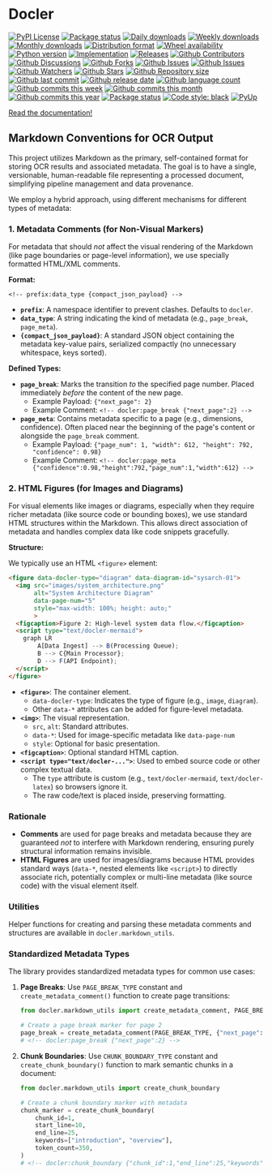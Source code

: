 # Docler

[![PyPI License](https://img.shields.io/pypi/l/docler.svg)](https://pypi.org/project/docler/)
[![Package status](https://img.shields.io/pypi/status/docler.svg)](https://pypi.org/project/docler/)
[![Daily downloads](https://img.shields.io/pypi/dd/docler.svg)](https://pypi.org/project/docler/)
[![Weekly downloads](https://img.shields.io/pypi/dw/docler.svg)](https://pypi.org/project/docler/)
[![Monthly downloads](https://img.shields.io/pypi/dm/docler.svg)](https://pypi.org/project/docler/)
[![Distribution format](https://img.shields.io/pypi/format/docler.svg)](https://pypi.org/project/docler/)
[![Wheel availability](https://img.shields.io/pypi/wheel/docler.svg)](https://pypi.org/project/docler/)
[![Python version](https://img.shields.io/pypi/pyversions/docler.svg)](https://pypi.org/project/docler/)
[![Implementation](https://img.shields.io/pypi/implementation/docler.svg)](https://pypi.org/project/docler/)
[![Releases](https://img.shields.io/github/downloads/phil65/docler/total.svg)](https://github.com/phil65/docler/releases)
[![Github Contributors](https://img.shields.io/github/contributors/phil65/docler)](https://github.com/phil65/docler/graphs/contributors)
[![Github Discussions](https://img.shields.io/github/discussions/phil65/docler)](https://github.com/phil65/docler/discussions)
[![Github Forks](https://img.shields.io/github/forks/phil65/docler)](https://github.com/phil65/docler/forks)
[![Github Issues](https://img.shields.io/github/issues/phil65/docler)](https://github.com/phil65/docler/issues)
[![Github Issues](https://img.shields.io/github/issues-pr/phil65/docler)](https://github.com/phil65/docler/pulls)
[![Github Watchers](https://img.shields.io/github/watchers/phil65/docler)](https://github.com/phil65/docler/watchers)
[![Github Stars](https://img.shields.io/github/stars/phil65/docler)](https://github.com/phil65/docler/stars)
[![Github Repository size](https://img.shields.io/github/repo-size/phil65/docler)](https://github.com/phil65/docler)
[![Github last commit](https://img.shields.io/github/last-commit/phil65/docler)](https://github.com/phil65/docler/commits)
[![Github release date](https://img.shields.io/github/release-date/phil65/docler)](https://github.com/phil65/docler/releases)
[![Github language count](https://img.shields.io/github/languages/count/phil65/docler)](https://github.com/phil65/docler)
[![Github commits this week](https://img.shields.io/github/commit-activity/w/phil65/docler)](https://github.com/phil65/docler)
[![Github commits this month](https://img.shields.io/github/commit-activity/m/phil65/docler)](https://github.com/phil65/docler)
[![Github commits this year](https://img.shields.io/github/commit-activity/y/phil65/docler)](https://github.com/phil65/docler)
[![Package status](https://codecov.io/gh/phil65/docler/branch/main/graph/badge.svg)](https://codecov.io/gh/phil65/docler/)
[![Code style: black](https://img.shields.io/badge/code%20style-black-000000.svg)](https://github.com/psf/black)
[![PyUp](https://pyup.io/repos/github/phil65/docler/shield.svg)](https://pyup.io/repos/github/phil65/docler/)

[Read the documentation!](https://phil65.github.io/docler/)


## Markdown Conventions for OCR Output

This project utilizes Markdown as the primary, self-contained format for storing OCR results and associated metadata. The goal is to have a single, versionable, human-readable file representing a processed document, simplifying pipeline management and data provenance.

We employ a hybrid approach, using different mechanisms for different types of metadata:

### 1. Metadata Comments (for Non-Visual Markers)

For metadata that should *not* affect the visual rendering of the Markdown (like page boundaries or page-level information), we use specially formatted HTML/XML comments.

**Format:**

```
<!-- prefix:data_type {compact_json_payload} -->
```

*   **`prefix`**: A namespace identifier to prevent clashes. Defaults to `docler`.
*   **`data_type`**: A string indicating the kind of metadata (e.g., `page_break`, `page_meta`).
*   **`{compact_json_payload}`**: A standard JSON object containing the metadata key-value pairs, serialized compactly (no unnecessary whitespace, keys sorted).

**Defined Types:**

*   **`page_break`**: Marks the transition *to* the specified page number. Placed immediately *before* the content of the new page.
    *   Example Payload: `{"next_page": 2}`
    *   Example Comment: `<!-- docler:page_break {"next_page":2} -->`
*   **`page_meta`**: Contains metadata specific to a page (e.g., dimensions, confidence). Often placed near the beginning of the page's content or alongside the `page_break` comment.
    *   Example Payload: `{"page_num": 1, "width": 612, "height": 792, "confidence": 0.98}`
    *   Example Comment: `<!-- docler:page_meta {"confidence":0.98,"height":792,"page_num":1,"width":612} -->`

### 2. HTML Figures (for Images and Diagrams)

For visual elements like images or diagrams, especially when they require richer metadata (like source code or bounding boxes), we use standard HTML structures within the Markdown. This allows direct association of metadata and handles complex data like code snippets gracefully.

**Structure:**

We typically use an HTML `<figure>` element:

```html
<figure data-docler-type="diagram" data-diagram-id="sysarch-01">
  <img src="images/system_architecture.png"
       alt="System Architecture Diagram"
       data-page-num="5"
       style="max-width: 100%; height: auto;"
       >
  <figcaption>Figure 2: High-level system data flow.</figcaption>
  <script type="text/docler-mermaid">
    graph LR
        A[Data Ingest] --> B(Processing Queue);
        B --> C{Main Processor};
        D --> F(API Endpoint);
  </script>
</figure>
```

*   **`<figure>`**: The container element.
    *   `data-docler-type`: Indicates the type of figure (e.g., `image`, `diagram`).
    *   Other `data-*` attributes can be added for figure-level metadata.
*   **`<img>`**: The visual representation.
    *   `src`, `alt`: Standard attributes.
    *   `data-*`: Used for image-specific metadata like `data-page-num`
    *   `style`: Optional for basic presentation.
*   **`<figcaption>`**: Optional standard HTML caption.
*   **`<script type="text/docler-...">`**: Used to embed source code or other complex textual data.
    *   The `type` attribute is custom (e.g., `text/docler-mermaid`, `text/docler-latex`) so browsers ignore it.
    *   The raw code/text is placed inside, preserving formatting.

### Rationale

*   **Comments** are used for page breaks and metadata because they are guaranteed *not* to interfere with Markdown rendering, ensuring purely structural information remains invisible.
*   **HTML Figures** are used for images/diagrams because HTML provides standard ways (`data-*`, nested elements like `<script>`) to directly associate rich, potentially complex or multi-line metadata (like source code) with the visual element itself.

### Utilities

Helper functions for creating and parsing these metadata comments and structures are available in `docler.markdown_utils`.

### Standardized Metadata Types

The library provides standardized metadata types for common use cases:

1. **Page Breaks**: Use `PAGE_BREAK_TYPE` constant and `create_metadata_comment()` function to create page transitions:
   ```python
   from docler.markdown_utils import create_metadata_comment, PAGE_BREAK_TYPE

   # Create a page break marker for page 2
   page_break = create_metadata_comment(PAGE_BREAK_TYPE, {"next_page": 2})
   # <!-- docler:page_break {"next_page":2} -->
   ```

2. **Chunk Boundaries**: Use `CHUNK_BOUNDARY_TYPE` constant and `create_chunk_boundary()` function to mark semantic chunks in a document:
   ```python
   from docler.markdown_utils import create_chunk_boundary

   # Create a chunk boundary marker with metadata
   chunk_marker = create_chunk_boundary(
       chunk_id=1,
       start_line=10,
       end_line=25,
       keywords=["introduction", "overview"],
       token_count=350,
   )
   # <!-- docler:chunk_boundary {"chunk_id":1,"end_line":25,"keywords":["introduction","overview"],"start_line":10,"token_count":350} -->
   ```
